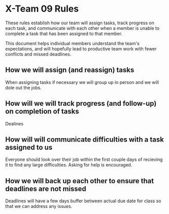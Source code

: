 # X-Team 09 Rules

These rules establish how our team will assign tasks,
track progress on each task, and communicate with each other 
when a member is unable to complete a task that has been assigned to that member.

This document helps individual members understand the team's expectations,
and will hopefully lead to productive team work with fewer conflicts
and missed deadlines.

## How we will assign (and reassign) tasks

When assigning tasks if necessary we will group up in person and we will dole out the jobs.

## How will we will track progress (and follow-up) on completion of tasks

Dealines

## How will will communicate difficulties with a task assigned to us

Everyone should look over their job within the first couple days of recieving it to find any large difficulties. Asking for help is encouraged.

## How we will back up each other to ensure that deadlines are not missed

Deadlines will have a few days buffer between actual due date for class so that we can address any issues.





